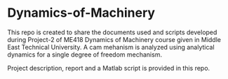 # Dynamics-of-Machinery
This repo is created to share the documents used and scripts developed during Project-2 of ME418 Dynamics of Machinery course given in Middle East Technical University. A cam mehanism is analyzed using analytical dynamics for a single degree of freedom mechanism.

Project description, report and a Matlab script is provided in this repo. 
